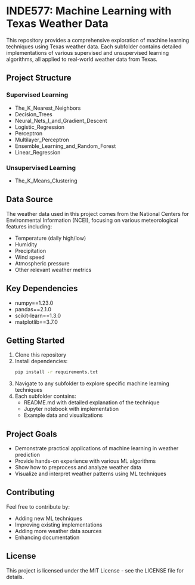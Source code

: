 # INDE577: Machine Learning with Texas Weather Data

This repository provides a comprehensive exploration of machine learning techniques using Texas weather data. Each subfolder contains detailed implementations of various supervised and unsupervised learning algorithms, all applied to real-world weather data from Texas.

## Project Structure

### Supervised Learning
- The_K_Nearest_Neighbors
- Decision_Trees
- Neural_Nets_I_and_Gradient_Descent
- Logistic_Regression
- Perceptron
- Multilayer_Perceptron
- Ensemble_Learning_and_Random_Forest
- Linear_Regression

### Unsupervised Learning
- The_K_Means_Clustering

## Data Source
The weather data used in this project comes from the National Centers for Environmental Information (NCEI), focusing on various meteorological features including:
- Temperature (daily high/low)
- Humidity
- Precipitation
- Wind speed
- Atmospheric pressure
- Other relevant weather metrics

## Key Dependencies
- numpy==1.23.0
- pandas==2.1.0
- scikit-learn==1.3.0
- matplotlib==3.7.0

## Getting Started

1. Clone this repository
2. Install dependencies:
   ```bash
   pip install -r requirements.txt
   ```
3. Navigate to any subfolder to explore specific machine learning techniques
4. Each subfolder contains:
   - README.md with detailed explanation of the technique
   - Jupyter notebook with implementation
   - Example data and visualizations

## Project Goals
- Demonstrate practical applications of machine learning in weather prediction
- Provide hands-on experience with various ML algorithms
- Show how to preprocess and analyze weather data
- Visualize and interpret weather patterns using ML techniques

## Contributing
Feel free to contribute by:
- Adding new ML techniques
- Improving existing implementations
- Adding more weather data sources
- Enhancing documentation

## License
This project is licensed under the MIT License - see the LICENSE file for details. 